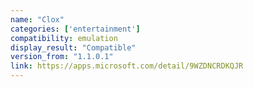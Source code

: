 ```yaml
---
name: "Clox"
categories: ['entertainment']
compatibility: emulation
display_result: "Compatible"
version_from: "1.1.0.1"
link: https://apps.microsoft.com/detail/9WZDNCRDKQJR
---
```

